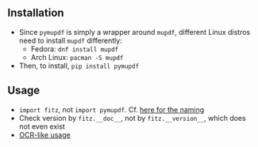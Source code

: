 ## Installation
- Since `pymupdf` is simply a wrapper around `mupdf`, different Linux distros need to install `mupdf` differently:
    - Fedora: `dnf install mupdf`
    - Arch Linux: `pacman -S mupdf`
- Then, to install, `pip install pymupdf`


## Usage
- `import fitz`, not `import pymupdf`. Cf. [here for the naming](https://github.com/pymupdf/PyMuPDF/wiki)
- Check version by `fitz.__doc__`, not by `fitz.__version__`, which does not even exist
- [OCR-like usage](https://pymupdf.readthedocs.io/en/latest/app1.html#blocks)










